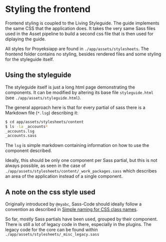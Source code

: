 Styling the frontend
====================

Frontend styling is coupled to the Living Styleguide. The guide implements the same CSS that the application does. It takes the very same Sass files used in the Asset pipeline to build a second css file that is then used for diplaying the guide.

All styles for Proyeksiapp are found in `./app/assets/stylesheets`. The frontend folder contains no styling, besides rendered files and some styling for the styleguide itself.

## Using the styleguide

The styleguide itself is just a long html page demonstrating the components. It can be modified by altering its base file `styleguide.html` (see `./app/assets/styleguide.html`).

The general approach here is that for every partial of sass there is a Markdown file (`*.lsg`) describing it:

```bash
$ cd app/assets/stylesheets/content
$ ls -la _accounts*
_accounts.lsg
_accounts.sass
```

The `lsg` is simple markdown containing information on how to use the component described.

Ideally, this should be only one component per Sass partial, but this is not always possible, as seen in the case of `./app/assets/stylesheets/content/_work_packages.sass` which describes an area of the application instead of a single component.

## A note on the css style used

Originally introduced by `@myabc`, Sass-Code should ideally follow a convention as described in [Simple naming for CSS class names](http://www.hagenburger.net/BLOG/Modular-CSS-Class-Names.html).

So far, mostly Sass partials have been used, grouped by their component. There is still a lot of legacy code in there, especially in the plugins. The legacy code for the core can be found within `./app/assets/stylesheets/_misc_legacy.sass`
